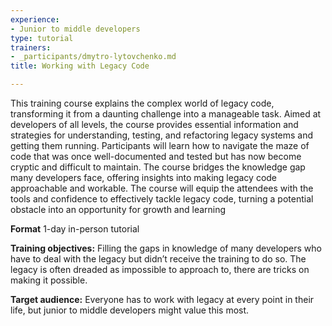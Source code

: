```yaml
---
experience:
- Junior to middle developers
type: tutorial
trainers:
- _participants/dmytro-lytovchenko.md
title: Working with Legacy Code

---
```

This training course explains the complex world of legacy code, transforming it from a daunting challenge into a manageable task. Aimed at developers of all levels, the course provides essential information and strategies for understanding, testing, and refactoring legacy systems and getting them running. Participants will learn how to navigate the maze of code that was once well-documented and tested but has now become cryptic and difficult to maintain. The course bridges the knowledge gap many developers face, offering insights into making legacy code approachable and workable. The course will equip the attendees with the tools and confidence to effectively tackle legacy code, turning a potential obstacle into an opportunity for growth and learning

**Format**
1-day in-person tutorial

**Training objectives:**
Filling the gaps in knowledge of many developers who have to deal with the legacy but didn’t receive the training to do so. The legacy is often dreaded as impossible to approach to, there are tricks on making it possible.

**Target audience:**
Everyone has to work with legacy at every point in their life, but junior to middle developers might value this most.
